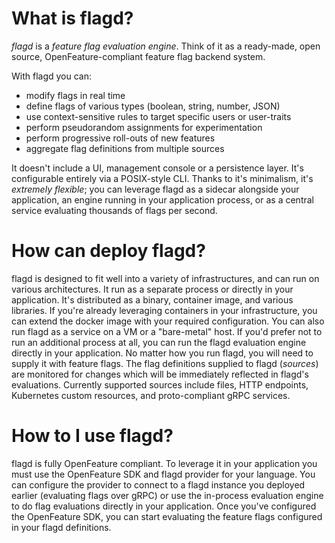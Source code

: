 # What is flagd?

_flagd_ is a _feature flag evaluation engine_.
Think of it as a ready-made, open source, OpenFeature-compliant feature flag backend system.

With flagd you can:

* modify flags in real time
* define flags of various types (boolean, string, number, JSON)
* use context-sensitive rules to target specific users or user-traits
* perform pseudorandom assignments for experimentation
* perform progressive roll-outs of new features
* aggregate flag definitions from multiple sources

It doesn't include a UI, management console or a persistence layer.
It's configurable entirely via a POSIX-style CLI.
Thanks to it's minimalism, it's _extremely flexible_; you can leverage flagd as a sidecar alongside your application, an engine running in your application process, or as a central service evaluating thousands of flags per second.

# How can deploy flagd?

flagd is designed to fit well into a variety of infrastructures, and can run on various architectures.
It run as a separate process or directly in your application.
It's distributed as a binary, container image, and various libraries.
If you're already leveraging containers in your infrastructure, you can extend the docker image with your required configuration.
You can also run flagd as a service on a VM or a "bare-metal" host.
If you'd prefer not to run an additional process at all, you can run the flagd evaluation engine directly in your application.
No matter how you run flagd, you will need to supply it with feature flags.
The flag definitions supplied to flagd (*sources*) are monitored for changes which will be immediately reflected in flagd's evaluations.
Currently supported sources include files, HTTP endpoints, Kubernetes custom resources, and proto-compliant gRPC services.

<!-- TODO: Link to various deployment sections with grid: https://squidfunk.github.io/mkdocs-material/reference/grids -->

# How to I use flagd?

flagd is fully OpenFeature compliant.
To leverage it in your application you must use the OpenFeature SDK and flagd provider for your language.
You can configure the provider to connect to a flagd instance you deployed earlier (evaluating flags over gRPC) or use the in-process evaluation engine to do flag evaluations directly in your application.
Once you've configured the OpenFeature SDK, you can start evaluating the feature flags configured in your flagd definitions.
